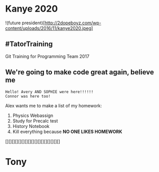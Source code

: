# Kanye 2020
!(future president)[http://2dopeboyz.com/wp-content/uploads/2016/11/kanye2020.jpeg]
## #TatorTraining
Git Training for Programming Team 2017

## We're going to make code great again, believe me

```
Hello! Avery AND SOPHIE were here!!!!!!
Connor was here too!
```

Alex wants me to make a list of my homework:

1. Physics Webassign
2. Study for Precalc test
3. History Notebook
4. Kill everything because **NO ONE LIKES HOMEWORK**

[][][][][][][][][][][][][][][][][]
# Tony
